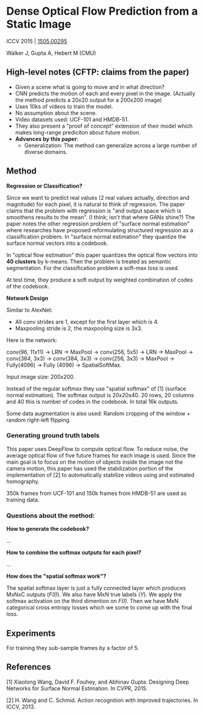 # Dense Optical Flow Prediction from a Static Image

ICCV 2015 | [1505.00295](http://arxiv.org/abs/1505.00295)

Walker J, Gupta A, Hebert M (CMU)

## High-level notes (CFTP: claims from the paper)

* Given a scene what is going to move and in what direction?
* CNN predicts the motion of each and every pixel in the image. (Actually the method predicts a 20x20 output for a 200x200 image)
* Uses 10ks of videos to train the model.
* No assumption about the scene.
* Video datasets used: UCF-101 and HMDB-51.
* They also present a "proof of concept" extension of their model which makes long-range prediciton about future motion.
* **Advances by this paper**:
	- Generalization: The method can generalize across a large number of diverse domains.

## Method

**Regression or Classification?**

Since we want to predict real values (2 real values actually, direction and magnitude) for each pixel, it is natural to think of regression. The paper claims that the problem with regression is "and output space which is smoothens results to the mean". (I think; isn't that where GANs shine?) The paper notes the other regression problem of "surface normal estimation" where researches have proposed reformulating structured regression as a classification problem.
In "surface normal estimation" they quantize the surface normal vectors into a codebook.

In "optical flow estimation" this paper quantizes the optical flow vectors into **40 clusters** by k-means. Then the problem is treated as semantic segmentation.
For the classification problem a soft-max loss is used.

At test time, they produce a soft output by weighted combination of codes of the codebook.

**Network Design**

Similar to AlexNet:

- All conv strides are 1, except for the first layer which is 4.
- Maxpooling stride is 2, the maxpooling size is 3x3.

Here is the network:

conv(96, 11x11) -> LRN -> MaxPool -> conv(256, 5x5) -> LRN -> MaxPool -> conv(384, 3x3) -> conv(384, 3x3) -> conv(256, 3x3) -> MaxPool -> Fully(4096) -> Fully (4096) -> SpatialSoftMax.

Input image size: 200x200.

Instead of the regular softmax they use "spatial softmax" of [1] (surface normal estimation). The softmax output is 20x20x40. 20 rows, 20 columns and 40 this is number of codes in the codebook. In total 16k outputs.

Some data augmentation is also used: Random cropping of the window + random right-left flipping.

### Generating ground truth labels

This paper uses DeepFlow to compute optical flow. To reduce noise, the average optical flow of five future frames for each image is used. Since the main goal is to focus on the motion of objects inside the image not the camera motion, this paper has used the stabilization portion of the implementation of [2] to automatically stabilize videos using and estimated homography. 

350k frames from UCF-101 and 150k frames from HMDB-51 are used as training data.

### Questions about the method:

**How to generate the codebook?**

...

**How to combine the softmax outputs for each pixel?**

...

**How does the "spatial softmax work"?**

The spatial softmax layer is just a fully connected layer which produces MxNxC outputs (_F(I)_). We also have MxN true labels (_Y_). We apply the softmax activation on the third dimention on _F(I)_. Then we have MxN categorical cross entropy losses which we some to come up with the final loss.


## Experiments

For training they sub-sample frames by a factor of 5.

## References

[1] Xiaolong Wang, David F. Fouhey, and Abhinav Gupta. Designing Deep Networks for Surface Normal Estimation. In CVPR, 2015.

[2] H. Wang and C. Schmid. Action recognition with improved trajectories. In ICCV, 2013.